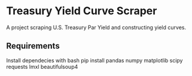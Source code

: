 # Treasury Yield Curve Scraper
A project scraping U.S. Treasury Par Yield and constructing yield curves.

## Requirements
Install dependecies with bash
pip install pandas numpy matplotlib scipy requests lmxl beautifulsoup4
